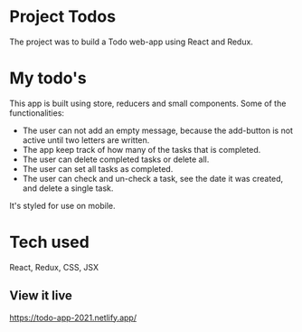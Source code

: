 # Project Todos
The project was to build a Todo web-app using React and Redux.


# My todo's
This app is built using store, reducers and small components.
Some of the functionalities:
* The user can not add an empty message, because the add-button is not active until two letters are written.
* The app keep track of how many of the tasks that is completed.
* The user can delete completed tasks or delete all.
* The user can set all tasks as completed.
* The user can check and un-check a task, see the date it was created, and delete a single task.

It's styled for use on mobile.

# Tech used
React, Redux, CSS, JSX

## View it live

https://todo-app-2021.netlify.app/
